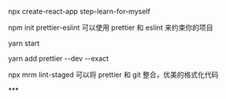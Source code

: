 npx create-react-app step-learn-for-myself

npm init prettier-eslint 可以使用 prettier 和 eslint 来约束你的项目

yarn start

<!-- 把prettier安装到开发依赖中 --exact是精确的版本标志 -->

yarn add prettier --dev --exact

npx mrm lint-staged
可以将 prettier 和 git 整合，优美的格式化代码

\*\*\*
